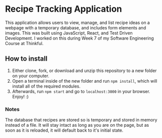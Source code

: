 # Recipe Tracking Application
This application allows users to view, manage, and list recipe ideas on a webpage with a temporary database, and includes form elements and images.
This was built using JavaScript, React, and Test Driven Development. I worked on this during Week 7 of my Software Engineering Course at Thinkful.

## How to install
1. Either clone, fork, or download and unzip this repository to a new folder on your computer.
2. Open a terminal inside of the new folder and run `npm install`, which will install all of the required modules.
3. Afterwards, run `npm start` and go to `localhost:3000` in your browser. Enjoy! :)

### Notes
The database that recipes are stored so is temporary and stored in memory instead of a file. It will stay intact as long as you are on the page, but as soon as it is reloaded, it will default back to it's initial state.
